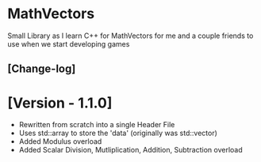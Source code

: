 # MathVectors
Small Library as I learn C++ for MathVectors for me and a couple friends to use when we start developing games

## [Change-log]
# [Version - 1.1.0]
- Rewritten from scratch into a single Header File
- Uses std::array to store the 'data' (originally was std::vector)
- Added Modulus overload
- Added Scalar Division, Mutliplication, Addition, Subtraction overload

